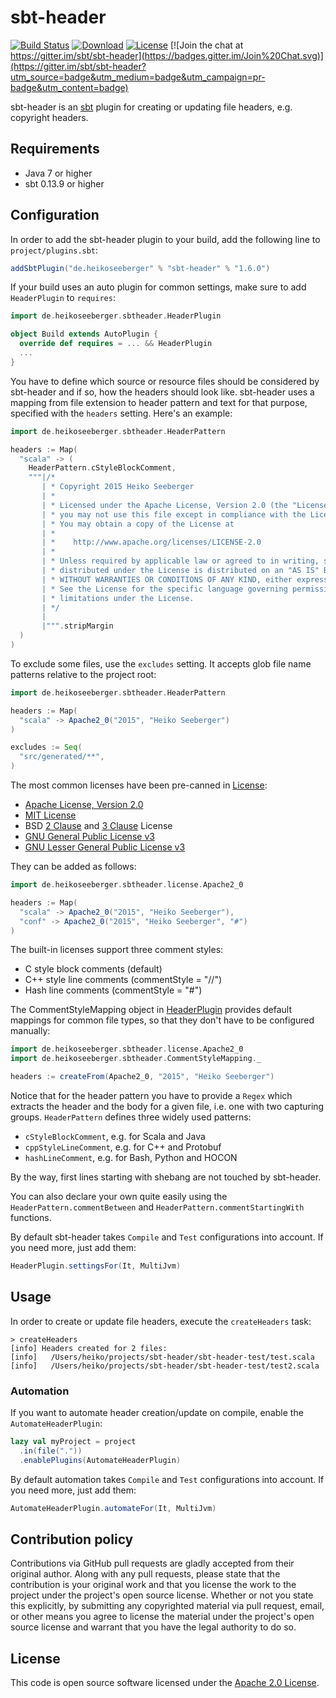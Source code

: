 # sbt-header #

[![Build Status](https://travis-ci.org/sbt/sbt-header.svg?branch=master)](https://travis-ci.org/sbt/sbt-header)
[![Download](https://api.bintray.com/packages/hseeberger/sbt-plugins/sbt-header/images/download.svg)](https://bintray.com/hseeberger/sbt-plugins/sbt-header/_latestVersion)
[![License](http://img.shields.io/:license-apache-blue.svg)](http://www.apache.org/licenses/LICENSE-2.0.html)
[![Join the chat at https://gitter.im/sbt/sbt-header](https://badges.gitter.im/Join%20Chat.svg)](https://gitter.im/sbt/sbt-header?utm_source=badge&utm_medium=badge&utm_campaign=pr-badge&utm_content=badge)

sbt-header is an [sbt](http://www.scala-sbt.org) plugin for creating or updating file headers, e.g. copyright headers.

## Requirements

- Java 7 or higher
- sbt 0.13.9 or higher

## Configuration

In order to add the sbt-header plugin to your build, add the following line to `project/plugins.sbt`:

``` scala
addSbtPlugin("de.heikoseeberger" % "sbt-header" % "1.6.0")
```

If your build uses an auto plugin for common settings, make sure to add `HeaderPlugin` to `requires`:

``` scala
import de.heikoseeberger.sbtheader.HeaderPlugin

object Build extends AutoPlugin {
  override def requires = ... && HeaderPlugin
  ...
}
```

You have to define which source or resource files should be considered by sbt-header and if so, how the headers should look like. sbt-header uses a mapping from file extension to header pattern and text for that purpose, specified with the `headers` setting. Here's an example:

``` scala
import de.heikoseeberger.sbtheader.HeaderPattern

headers := Map(
  "scala" -> (
    HeaderPattern.cStyleBlockComment,
    """|/*
       | * Copyright 2015 Heiko Seeberger
       | *
       | * Licensed under the Apache License, Version 2.0 (the "License");
       | * you may not use this file except in compliance with the License.
       | * You may obtain a copy of the License at
       | *
       | *    http://www.apache.org/licenses/LICENSE-2.0
       | *
       | * Unless required by applicable law or agreed to in writing, software
       | * distributed under the License is distributed on an "AS IS" BASIS,
       | * WITHOUT WARRANTIES OR CONDITIONS OF ANY KIND, either express or implied.
       | * See the License for the specific language governing permissions and
       | * limitations under the License.
       | */
       |
       |""".stripMargin
  )
)
```

To exclude some files, use the `excludes` setting. It accepts glob file name patterns relative to the project root:

``` scala
import de.heikoseeberger.sbtheader.HeaderPattern

headers := Map(
  "scala" -> Apache2_0("2015", "Heiko Seeberger")
)

excludes := Seq(
  "src/generated/**",
)
```

The most common licenses have been pre-canned in [License](https://github.com/sbt/sbt-header/blob/master/src/main/scala/de/heikoseeberger/sbtheader/license/License.scala):
- [Apache License, Version 2.0](http://www.apache.org/licenses/LICENSE-2.0)
- [MIT License](https://opensource.org/licenses/MIT)
- BSD [2 Clause](https://opensource.org/licenses/BSD-2-Clause) and [3 Clause](https://opensource.org/licenses/BSD-3-Clause) License
- [GNU General Public License v3](http://www.gnu.org/licenses/gpl-3.0.en.html)
- [GNU Lesser General Public License v3](http://www.gnu.org/licenses/lgpl-3.0.en.html)

They can be added as follows:

``` scala
import de.heikoseeberger.sbtheader.license.Apache2_0

headers := Map(
  "scala" -> Apache2_0("2015", "Heiko Seeberger"),
  "conf" -> Apache2_0("2015", "Heiko Seeberger", "#")
)
```

The built-in licenses support three comment styles:
- C style block comments (default)
- C++ style line comments (commentStyle = "//")
- Hash line comments (commentStyle = "#")

The CommentStyleMapping object in [HeaderPlugin](https://github.com/sbt/sbt-header/blob/master/src/main/scala/de/heikoseeberger/sbtheader/HeaderPlugin.scala) provides default mappings for common file types, so that they don't have to be configured manually:

``` scala
import de.heikoseeberger.sbtheader.license.Apache2_0
import de.heikoseeberger.sbtheader.CommentStyleMapping._

headers := createFrom(Apache2_0, "2015", "Heiko Seeberger")
```

Notice that for the header pattern you have to provide a `Regex` which extracts the header and the body for a given file, i.e. one with two capturing groups. `HeaderPattern` defines three widely used patterns:
- `cStyleBlockComment`, e.g. for Scala and Java
- `cppStyleLineComment`, e.g. for C++ and Protobuf
- `hashLineComment`, e.g. for Bash, Python and HOCON

By the way, first lines starting with shebang are not touched by sbt-header.

You can also declare your own quite easily using the `HeaderPattern.commentBetween` and `HeaderPattern.commentStartingWith` functions.

By default sbt-header takes `Compile` and `Test` configurations into account. If you need more, just add them:

``` scala
HeaderPlugin.settingsFor(It, MultiJvm)
```

## Usage

In order to create or update file headers, execute the `createHeaders` task:

```
> createHeaders
[info] Headers created for 2 files:
[info]   /Users/heiko/projects/sbt-header/sbt-header-test/test.scala
[info]   /Users/heiko/projects/sbt-header/sbt-header-test/test2.scala
```

### Automation

If you want to automate header creation/update on compile, enable the `AutomateHeaderPlugin`:

``` scala
lazy val myProject = project
  .in(file("."))
  .enablePlugins(AutomateHeaderPlugin)
```

By default automation takes `Compile` and `Test` configurations into account. If you need more, just add them:

``` scala
AutomateHeaderPlugin.automateFor(It, MultiJvm)
```

## Contribution policy ##

Contributions via GitHub pull requests are gladly accepted from their original author. Along with any pull requests, please state that the contribution is your original work and that you license the work to the project under the project's open source license. Whether or not you state this explicitly, by submitting any copyrighted material via pull request, email, or other means you agree to license the material under the project's open source license and warrant that you have the legal authority to do so.

## License ##

This code is open source software licensed under the [Apache 2.0 License](http://www.apache.org/licenses/LICENSE-2.0.html).
